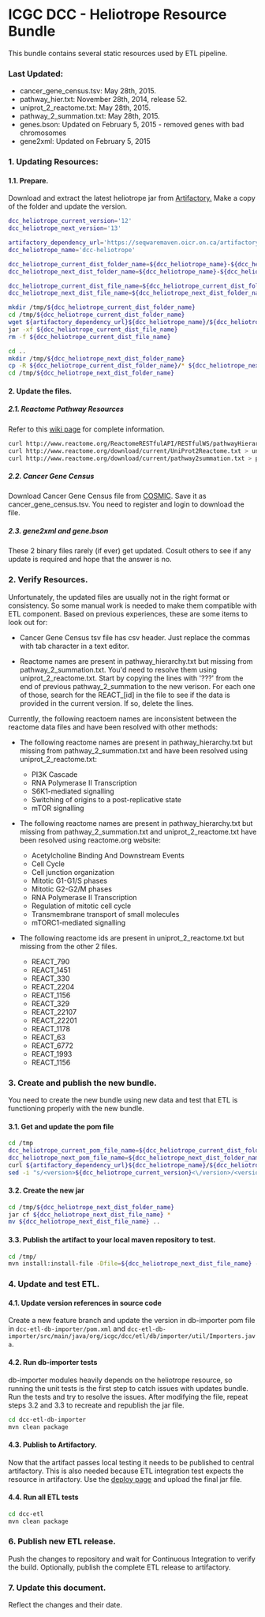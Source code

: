 ICGC DCC - Heliotrope Resource Bundle
===

This bundle contains several static resources used by ETL pipeline.

### Last Updated:
- cancer_gene_census.tsv: May 28th, 2015.
- pathway_hier.txt: November 28th, 2014, release 52.
- uniprot_2_reactome.txt: May 28th, 2015.
- pathway_2_summation.txt: May 28th, 2015.
- genes.bson: Updated on February 5, 2015 -  removed genes with bad chromosomes
- gene2xml: Updated on February 5, 2015


### 1. Updating Resources:

#### 1.1. Prepare.
Download and extract the latest heliotrope jar from [Artifactory.](https://seqwaremaven.oicr.on.ca/artifactory/simple/dcc-dependencies/org/icgc/dcc/dcc-heliotrope) Make a copy of the folder and update the version.

```bash
dcc_heliotrope_current_version='12'
dcc_heliotrope_next_version='13'

artifactory_dependency_url='https://seqwaremaven.oicr.on.ca/artifactory/dcc-dependencies/org/icgc/dcc/'
dcc_heliotrope_name='dcc-heliotrope'

dcc_heliotrope_current_dist_folder_name=${dcc_heliotrope_name}-${dcc_heliotrope_current_version}
dcc_heliotrope_next_dist_folder_name=${dcc_heliotrope_name}-${dcc_heliotrope_next_version}

dcc_heliotrope_current_dist_file_name=${dcc_heliotrope_current_dist_folder_name}.jar
dcc_heliotrope_next_dist_file_name=${dcc_heliotrope_next_dist_folder_name}.jar

mkdir /tmp/${dcc_heliotrope_current_dist_folder_name}
cd /tmp/${dcc_heliotrope_current_dist_folder_name}
wget ${artifactory_dependency_url}${dcc_heliotrope_name}/${dcc_heliotrope_current_version}/${dcc_heliotrope_current_dist_file_name}
jar -xf ${dcc_heliotrope_current_dist_file_name}
rm -f ${dcc_heliotrope_current_dist_file_name}

cd ..
mkdir /tmp/${dcc_heliotrope_next_dist_folder_name}
cp -R ${dcc_heliotrope_current_dist_folder_name}/* ${dcc_heliotrope_next_dist_folder_name}
cd /tmp/${dcc_heliotrope_next_dist_folder_name}
```

#### 2. Update the files.

##### 2.1. Reactome Pathway Resources

Refer to this [wiki page](https://wiki.oicr.on.ca/display/DCCSOFT/Reactome+Pathway+Update+-+Nov+2014) for complete information.

```bash
curl http://www.reactome.org/ReactomeRESTfulAPI/RESTfulWS/pathwayHierarchy/homo+sapiens > pathway_hier.txt
curl http://www.reactome.org/download/current/UniProt2Reactome.txt > uniprot_2_reactome.txt
curl http://www.reactome.org/download/current/pathway2summation.txt > pathway_2_summation.txt
```

##### 2.2. Cancer Gene Census

Download Cancer Gene Census file from [COSMIC](https://cancer.sanger.ac.uk/census). Save it as cancer_gene_census.tsv. You need to register and login to download the file.

##### 2.3. gene2xml and gene.bson
These 2 binary files rarely (if ever) get updated. Cosult others to see if any update is required and hope that the answer is no. 


### 2. Verify Resources.

Unfortunately, the updated files are usually not in the right format or consistency. So some manual work is needed to make them compatible with ETL component. Based on previous experiences, these are some items to look out for:

- Cancer Gene Census tsv file has csv header. Just replace the commas with tab character in a text editor.

- Reactome names are present in pathway_hierarchy.txt but missing from pathway_2_summation.txt. You'd need to resolve them using uniprot_2_reactome.txt. Start by copying the lines with '???' from the end of previous pathway_2_summation to the new verison. For each one of those, search for the REACT_[id] in the file to see if the data is provided in the current version. If so, delete the lines.

Currently, the following reactoem names are inconsistent between the reactome data files and have been resolved with other methods:

- The following reactome names are present in pathway_hierarchy.txt but missing from pathway_2_summation.txt and have been resolved using uniprot_2_reactome.txt:
  - PI3K Cascade
  - RNA Polymerase II Transcription
  - S6K1-mediated signalling
  - Switching of origins to a post-replicative state
  - mTOR signalling

- The following reactome names are present in pathway_hierarchy.txt but missing from pathway_2_summation.txt and uniprot_2_reactome.txt have been resolved using reactome.org website:
  - Acetylcholine Binding And Downstream Events
  - Cell Cycle
  - Cell junction organization
  - Mitotic G1-G1/S phases
  - Mitotic G2-G2/M phases
  - RNA Polymerase II Transcription
  - Regulation of mitotic cell cycle
  - Transmembrane transport of small molecules
  - mTORC1-mediated signalling

- The following reactome ids are present in uniprot_2_reactome.txt but missing from the other 2 files.
  - REACT_790
  - REACT_1451
  - REACT_330
  - REACT_2204
  - REACT_1156
  - REACT_329
  - REACT_22107
  - REACT_22201
  - REACT_1178
  - REACT_63
  - REACT_6772
  - REACT_1993
  - REACT_1156

### 3. Create and publish the new bundle.

You need to create the new bundle using new data and test that ETL is functioning properly with the new bundle.

#### 3.1. Get and update the pom file
```bash
cd /tmp
dcc_heliotrope_current_pom_file_name=${dcc_heliotrope_current_dist_folder_name}.pom
dcc_heliotrope_next_pom_file_name=${dcc_heliotrope_next_dist_folder_name}.pom
curl ${artifactory_dependency_url}${dcc_heliotrope_name}/${dcc_heliotrope_current_version}/${dcc_heliotrope_current_pom_file_name} > ${dcc_heliotrope_next_pom_file_name}
sed -i "s/<version>${dcc_heliotrope_current_version}<\/version>/<version>${dcc_heliotrope_next_version}<\/version>/" ${dcc_heliotrope_next_pom_file_name}
```

#### 3.2. Create the new jar
```bash
cd /tmp/${dcc_heliotrope_next_dist_folder_name}
jar cf ${dcc_heliotrope_next_dist_file_name} *
mv ${dcc_heliotrope_next_dist_file_name} ..
```

#### 3.3. Publish the artifact to your local maven repository to test.
```bash
cd /tmp/
mvn install:install-file -Dfile=${dcc_heliotrope_next_dist_file_name} -DpomFile=${dcc_heliotrope_next_pom_file_name}
```
### 4. Update and test ETL.

#### 4.1. Update version references in source code
Create a new feature branch and update the version in db-importer pom file in ```dcc-etl-db-importer/pom.xml``` and ```dcc-etl-db-importer/src/main/java/org/icgc/dcc/etl/db/importer/util/Importers.java```.

#### 4.2. Run db-importer tests
db-importer modules heavily depends on the heliotrope resource, so running the unit tests is the first step to catch issues with updates bundle. Run the tests and try to resolve the issues. After modifying the file, repeat steps 3.2 and 3.3 to recreate and republish the jar file.

```bash
cd dcc-etl-db-importer
mvn clean package
```

#### 4.3. Publish to Artifactory.
Now that the artifact passes local testing it needs to be published to central artifactory. This is also needed because ETL integration test expects the resource in artifactory. Use the [deploy page](http://seqwaremaven.oicr.on.ca/artifactory/webapp/deployartifact.html) and upload the final jar file.


#### 4.4. Run all ETL tests
```bash
cd dcc-etl
mvn clean package
```

### 6. Publish new ETL release.
Push the changes to repository and wait for Continuous Integration to verify the build. Optionally, publish the complete ETL release to artifactory.

### 7. Update this document.
Reflect the changes and their date.
